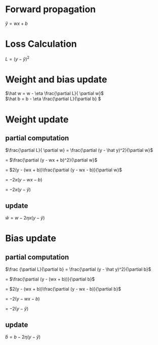 # Forward propagation
$\hat y = wx + b$

# Loss Calculation
$L = (y - \hat y)^2$

# Weight and bias update
$\hat w = w - \eta \frac{\partial L}{ \partial w}$ \
$\hat b = b - \eta \frac{\partial L}{\partial b} $

# Weight update

## partial computation
$\frac{\partial L}{ \partial w} = \frac{\partial (y - \hat y)^2}{\partial w}$

= $\frac{\partial (y - wx + b)^2}{\partial w}$

= $2(y - (wx + b))\frac{\partial (y - wx - b)}{\partial w}$

= $-2x(y - wx - b)$

= $-2x(y - \hat y)$

## update
$\hat w = w - 2\eta x (y - \hat y)$

# Bias update

## partial computation
$\frac {\partial L}{\partial b} = \frac{\partial (y - \hat y)^2}{\partial b}$

= $\frac{\partial (y - (wx + b))}{\partial b}$

= $2(y - (wx + b))\frac{\partial (y - wx - b)}{\partial b}$

= $-2(y - wx - b)$

= $-2(y - \hat y)$

## update
$\hat b = b - 2\eta (y - \hat y)$